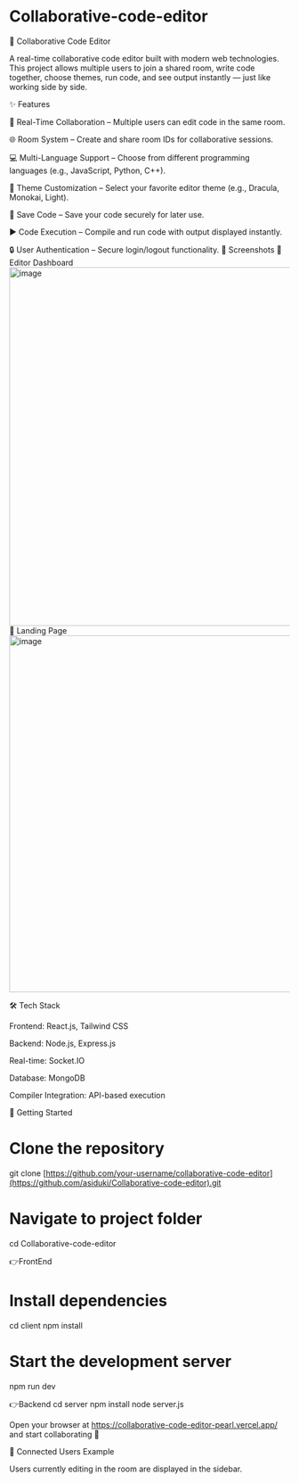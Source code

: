 #  Collaborative-code-editor
🚀 Collaborative Code Editor

A real-time collaborative code editor built with modern web technologies. This project allows multiple users to join a shared room, write code together, choose themes, run code, and see output instantly — just like working side by side.

✨ Features

👥 Real-Time Collaboration – Multiple users can edit code in the same room.

🌐 Room System – Create and share room IDs for collaborative sessions.

💻 Multi-Language Support – Choose from different programming languages (e.g., JavaScript, Python, C++).

🎨 Theme Customization – Select your favorite editor theme (e.g., Dracula, Monokai, Light).

📝 Save Code – Save your code securely for later use.

▶️ Code Execution – Compile and run code with output displayed instantly.

🔒 User Authentication – Secure login/logout functionality.
📸 Screenshots
🔹 Editor Dashboard
<img width="1357" height="643" alt="image" src="https://github.com/user-attachments/assets/b9e8a8f5-6417-4c13-b01a-199434639674" />
🔹 Landing Page
<img width="1342" height="640" alt="image" src="https://github.com/user-attachments/assets/95536d6c-7e41-4f88-a702-ecdb6a60713f" />

🛠️ Tech Stack

Frontend: React.js, Tailwind CSS

Backend: Node.js, Express.js

Real-time: Socket.IO

Database: MongoDB

Compiler Integration: API-based execution

🚀 Getting Started
# Clone the repository
git clone [https://github.com/your-username/collaborative-code-editor](https://github.com/asiduki/Collaborative-code-editor).git

# Navigate to project folder
cd Collaborative-code-editor

👉FrontEnd
# Install dependencies
cd client
npm install

# Start the development server
npm run dev

👉Backend
cd server
npm install
node server.js

Open your browser at https://collaborative-code-editor-pearl.vercel.app/
 and start collaborating 🎉
 
👤 Connected Users Example

Users currently editing in the room are displayed in the sidebar.

